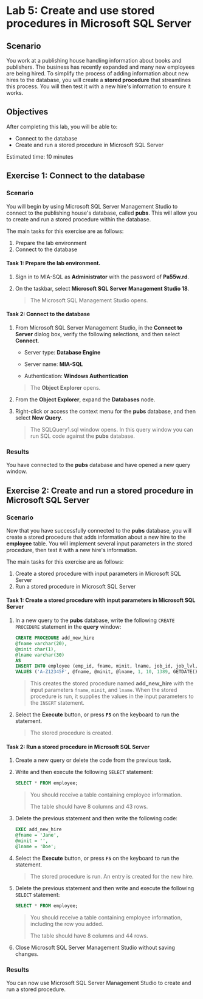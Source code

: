# Lab 5: Create and use stored procedures in Microsoft SQL Server

## Scenario

You work at a publishing house handling information about books and publishers. The business has recently expanded and many new employees are being hired. To simplify the process of adding information about new hires to the database, you will create a **stored procedure** that streamlines this process. You will then test it with a new hire's information to ensure it works.

## Objectives

After completing this lab, you will be able to:

- Connect to the database
- Create and run a stored procedure in Microsoft SQL Server

Estimated time: 10 minutes

## Exercise 1: Connect to the database

### Scenario

You will begin by using Microsoft SQL Server Management Studio to connect to the publishing house's database, called **pubs**. This will allow you to create and run a stored procedure within the database.

The main tasks for this exercise are as follows:

1. Prepare the lab environment
2. Connect to the database

#### Task 1: Prepare the lab environment.

1. Sign in to MIA-SQL as **Administrator** with the password of **Pa55w.rd**.

2. On the taskbar, select **Microsoft SQL Server Management Studio 18**. 

   > The Microsoft SQL Management Studio opens.

####  Task 2: Connect to the database

1. From Microsoft SQL Server Management Studio, in the **Connect to Server** dialog box, verify the following selections, and then select **Connect**.

   - Server type: **Database Engine**

   - Server name: **MIA-SQL**

   - Authentication: **Windows Authentication**

   >The **Object Explorer** opens.

2. From the **Object Explorer**, expand the **Databases** node.

3. Right-click or access the context menu for the **pubs** database, and then select **New Query**.

   > The SQLQuery1.sql window opens. In this query window you can run SQL code against the **pubs** database.

### Results

You have connected to the **pubs** database and have opened a new query window.

## Exercise 2: Create and run a stored procedure in Microsoft SQL Server

### Scenario

Now that you have successfully connected to the **pubs** database, you will create a stored procedure that adds information about a new hire to the **employee** table. You will implement several input parameters in the stored procedure, then test it with a new hire's information. 

The main tasks for this exercise are as follows:

1. Create a stored procedure with input parameters in Microsoft SQL Server
1. Run a stored procedure in Microsoft SQL Server

#### Task 1: Create a stored procedure with input parameters in Microsoft SQL Server

1. In a new query to the **pubs** database, write the following `CREATE PROCEDURE` statement in the **query** window:

   ```sql
   CREATE PROCEDURE add_new_hire
   @fname varchar(20),
   @minit char(1),
   @lname varchar(30)
   AS
   INSERT INTO employee (emp_id, fname, minit, lname, job_id, job_lvl, pub_id, hire_date)
   VALUES ('A-Z12345F', @fname, @minit, @lname, 1, 10, 1389, GETDATE());
   ```

   > This creates the stored procedure named **add_new_hire** with the input parameters `fname`, `minit`, and `lname`.
   > When the stored procedure is run, it supplies the values in the input parameters to the `INSERT` statement.

2. Select the **Execute** button, or press **`F5`** on the keyboard to run the statement.

   > The stored procedure is created.

#### Task 2: Run a stored procedure in Microsoft SQL Server

1. Create a new query or delete the code from the previous task. 

2. Write and then execute the following `SELECT` statement:

   ```sql
   SELECT * FROM employee;
   ```

   > You should receive a table containing employee information.
   >
   > The table should have 8 columns and 43 rows.

3. Delete the previous statement and then write the following code:

   ```sql
   EXEC add_new_hire
   @fname = 'Jane',
   @minit = '',
   @lname = 'Doe';
   ```

4. Select the **Execute** button, or press **`F5`** on the keyboard to run the statement.

   > The stored procedure is run.
   > An entry is created for the new hire.

5. Delete the previous statement and then write and execute the following `SELECT` statement:

   ```sql
   SELECT * FROM employee;
   ```

   > You should receive a table containing employee information, including the row you added.
   >
   > The table should have 8 columns and 44 rows.

6. Close Microsoft SQL Server Management Studio without saving changes.

### Results

You can now use Microsoft SQL Server Management Studio to create and run a stored procedure.